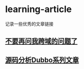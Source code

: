 # learning-article
记录一些优秀的文章链接

##  [不要再问我跨域的问题了](https://segmentfault.com/a/1190000015597029)

## [源码分析Dubbo系列文章](https://blog.csdn.net/prestigeding/article/details/80637239)
